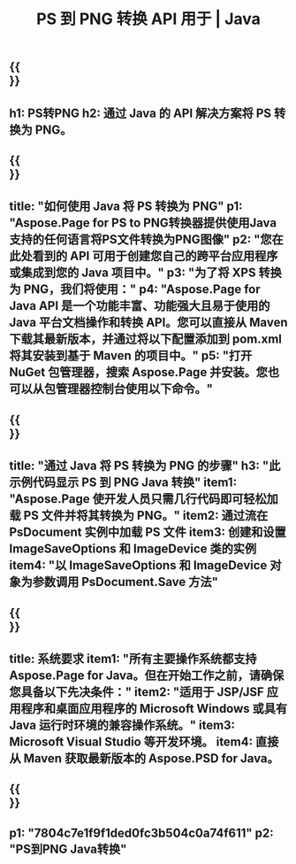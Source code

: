 ﻿---
translation: true
template: /_templates/_conversion-child-java.md
title: PS 到 PNG 转换 API 用于 | Java
url: /java/conversion/ps-to-png/
description: PS 格式到 PNG 文件的示例 Java 转换代码。使用此示例代码在任何基于 Web 或桌面 Java 的应用程序中将 PS 转换为 PNG。
informat: PS
outformat: PNG
otherformats: XPS EPS
---

{{<section banner>}}
---
h1: PS转PNG
h2: 通过 Java 的 API 解决方案将 PS 转换为 PNG。
---

{{<section overview>}}
---
title: "如何使用 Java 将 PS 转换为 PNG"
p1: "Aspose.Page for PS to PNG转换器提供使用Java支持的任何语言将PS文件转换为PNG图像"
p2: "您在此处看到的 API 可用于创建您自己的跨平台应用程序或集成到您的 Java 项目中。"
p3: "为了将 XPS 转换为 PNG，我们将使用："
p4: "Aspose.Page for Java API 是一个功能丰富、功能强大且易于使用的 Java 平台文档操作和转换 API。您可以直接从 Maven 下载其最新版本，并通过将以下配置添加到 pom.xml 将其安装到基于 Maven 的项目中。"
p5: "打开 NuGet 包管理器，搜索 Aspose.Page 并安装。您也可以从包管理器控制台使用以下命令。"
---

{{<section feature1>}}
---
title: "通过 Java 将 PS 转换为 PNG 的步骤"
h3: "此示例代码显示 PS 到 PNG Java 转换"
item1: "Aspose.Page 使开发人员只需几行代码即可轻松加载 PS 文件并将其转换为 PNG。"
item2: 通过流在 PsDocument 实例中加载 PS 文件
item3: 创建和设置 ImageSaveOptions 和 ImageDevice 类的实例
item4: "以 ImageSaveOptions 和 ImageDevice 对象为参数调用 PsDocument.Save 方法"
---

{{<section feature2>}}
---
title: 系统要求
item1: "所有主要操作系统都支持 Aspose.Page for Java。但在开始工作之前，请确保您具备以下先决条件："
item2: "适用于 JSP/JSF 应用程序和桌面应用程序的 Microsoft Windows 或具有 Java 运行时环境的兼容操作系统。"
item3: Microsoft Visual Studio 等开发环境。
item4: 直接从 Maven 获取最新版本的 Aspose.PSD for Java。
---

{{<section gist>}}
---
p1: "7804c7e1f9f1ded0fc3b504c0a74f611"
p2: "PS到PNG Java转换"
---
